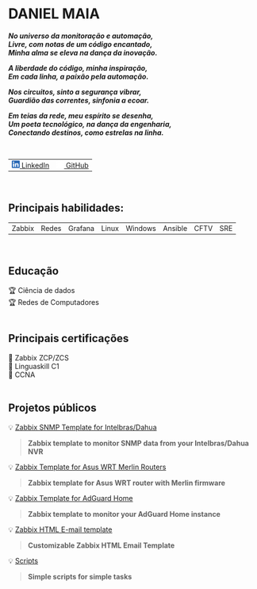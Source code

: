 # DANIEL MAIA
_**No universo da monitoração e automação, \
Livre, com notas de um código encantado, \
Minha alma se eleva na dança da inovação.**_

_**A liberdade do código, minha inspiração, \
Em cada linha, a paixão pela automação.**_

_**Nos circuitos, sinto a segurança vibrar, \
Guardião das correntes, sinfonia a ecoar.**_

_**Em teias da rede, meu espírito se desenha, \
Um poeta tecnológico, na dança da engenharia, \
Conectando destinos, como estrelas na linha.**_

<BR>

<table>
  <tr>
    <td><a href="https://www.linkedin.com/in/daniel-maia-6aaaa622a"><img src="./image/in.png"> LinkedIn</a></td>
    <td><a href="https://github.com/diasdmhub"><img src="./image/gh_w.png"> GitHub</a></td>
  </tr>
</table>

<BR>

## Principais habilidades:
<table>
  <tr>
    <td>Zabbix</td>
    <td>Redes</td>
    <td>Grafana</td>
    <td>Linux</td>
    <td>Windows</td>
    <td>Ansible</td>
    <td>CFTV</td>
    <td>SRE</td>
  </tr>
</table>

<BR>

## Educação
🏆 Ciência de dados \
🏆 Redes de Computadores \
<BR>

## Principais certificações
🏅 Zabbix ZCP/ZCS \
🏅 Linguaskill C1 \
🏅 CCNA \
<BR>

## Projetos públicos
💡 [Zabbix SNMP Template for Intelbras/Dahua](https://diasdmhub.github.io/Intelbras_NVR_Zabbix_Template)
> **Zabbix template to monitor SNMP data from your Intelbras/Dahua NVR**

💡 [Zabbix Template for Asus WRT Merlin Routers](https://github.com/diasdmhub/Asus_Merlin_Zabbix_Template)
> **Zabbix template for Asus WRT router with Merlin firmware**

💡 [Zabbix Template for AdGuard Home](https://github.com/diasdmhub/AdGuard_Home_Zabbix_Template)
> **Zabbix template to monitor your AdGuard Home instance**

💡 [Zabbix HTML E-mail template](https://github.com/diasdmhub/Zabbix_Html_E-mail_Template)
> **Customizable Zabbix HTML Email Template**

💡 [Scripts](https://diasdmhub.github.io/scripts/)
> **Simple scripts for simple tasks**
<BR>
